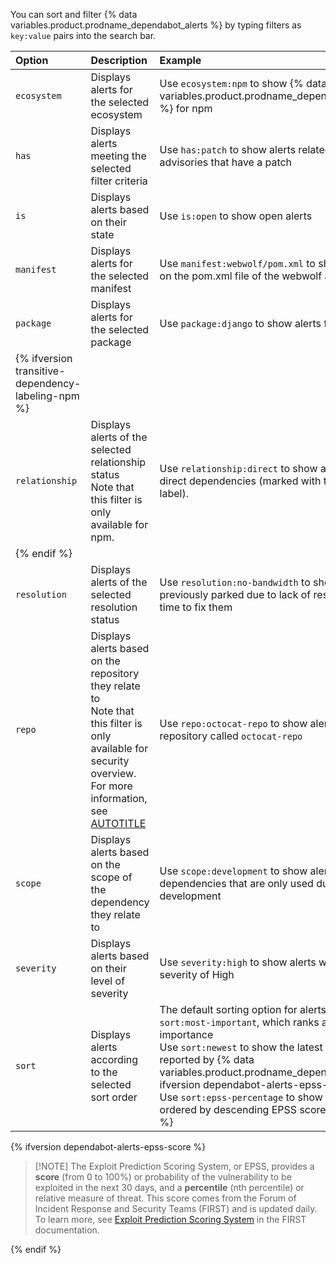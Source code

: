 You can sort and filter {% data variables.product.prodname_dependabot_alerts %} by typing filters as `key:value` pairs into the search bar.

| Option | Description | Example |
|:---|:---|:---|
| `ecosystem` | Displays alerts for the selected ecosystem | Use `ecosystem:npm` to show {% data variables.product.prodname_dependabot_alerts %} for npm |
| `has` | Displays alerts meeting the selected filter criteria | Use `has:patch` to show alerts related to advisories that have a patch |
| `is` | Displays alerts based on their state | Use `is:open` to show open alerts |
| `manifest` | Displays alerts for the selected manifest | Use `manifest:webwolf/pom.xml` to show alerts on the pom.xml file of the webwolf application |
| `package` | Displays alerts for the selected package | Use `package:django` to show alerts for django |
| {% ifversion transitive-dependency-labeling-npm %} |
| `relationship` |  Displays alerts of the selected relationship status<br>Note that this filter is only available for npm.  | Use `relationship:direct` to show alerts for direct dependencies (marked with the `Direct` label). |
| {% endif %} |
| `resolution` | Displays alerts of the selected resolution status | Use `resolution:no-bandwidth` to show alerts previously parked due to lack of resources or time to fix them |
| `repo` |  Displays alerts based on the repository they relate to</br>Note that this filter is only available for security overview. For more information, see [AUTOTITLE](/code-security/security-overview/about-security-overview) | Use `repo:octocat-repo` to show alerts in the repository called `octocat-repo` |
| `scope` | Displays alerts based on the scope of the dependency they relate to | Use `scope:development` to show alerts for dependencies that are only used during development |
| `severity` | Displays alerts based on their level of severity | Use `severity:high` to show alerts with a severity of High |
| `sort` | Displays alerts according to the selected sort order | The default sorting option for alerts is `sort:most-important`, which ranks alerts by importance</br>Use `sort:newest` to show the latest alerts reported by {% data variables.product.prodname_dependabot %}{% ifversion dependabot-alerts-epss-score %}</br>Use `sort:epss-percentage` to show alerts ordered by descending EPSS score.{% endif %} |

{% ifversion dependabot-alerts-epss-score %}

>[!NOTE] The Exploit Prediction Scoring System, or EPSS, provides a **score** (from 0 to 100%) or probability of the vulnerability to be exploited in the next 30 days, and a **percentile** (nth percentile) or relative measure of threat. This score comes from the Forum of Incident Response and Security Teams (FIRST) and is updated daily. To learn more, see [Exploit Prediction Scoring System](https://www.first.org/epss/) in the FIRST documentation.

{% endif %}
